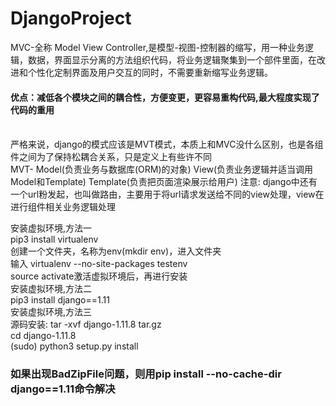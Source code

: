 # DjangoProject
MVC-全称 Model View Controller,是模型-视图-控制器的缩写，用一种业务逻辑，数据，界面显示分离的方法组织代码，将业务逻辑聚集到一个部件里面，在改进和个性化定制界面及用户交互的同时，不需要重新缩写业务逻辑。</br>
<h4>优点：减低各个模块之间的耦合性，方便变更，更容易重构代码,最大程度实现了代码的重用</h4></br>
严格来说，django的模式应该是MVT模式，本质上和MVC没什么区别，也是各组件之间为了保持松耦合关系，只是定义上有些许不同</br>
MVT- Model(负责业务与数据库(ORM)的对象) View(负责业务逻辑并适当调用Model和Template) Template(负责把页面渲染展示给用户)
注意: django中还有一个url粉发起，也叫做路由，主要用于将url请求发送给不同的view处理，view在进行组件相关业务逻辑处理</br>

安装虚拟环境,方法一</br>
pip3 install virtualenv</br>
创建一个文件夹，名称为env(mkdir env)，进入文件夹</br>
输入 virtualenv --no-site-packages testenv</br>
source activate激活虚拟环境后，再进行安装</br>
安装虚拟环境,方法二</br>
pip3 install django==1.11</br>
安装虚拟环境,方法三</br>
源码安装: tar -xvf django-1.11.8 tar.gz</br>
cd django-1.11.8</br>
(sudo) python3 setup.py install</br>
<h3>如果出现BadZipFile问题，则用pip install --no-cache-dir django==1.11命令解决</h3></br>




